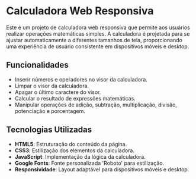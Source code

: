 # Calculadora Web Responsiva

Este é um projeto de calculadora web responsiva que permite aos usuários realizar operações matemáticas simples. A calculadora é projetada para se ajustar automaticamente a diferentes tamanhos de tela, proporcionando uma experiência de usuário consistente em dispositivos móveis e desktop.

## Funcionalidades

- Inserir números e operadores no visor da calculadora.
- Limpar o visor da calculadora.
- Apagar o último caractere do visor.
- Calcular o resultado de expressões matemáticas.
- Manipular operações de adição, subtração, multiplicação, divisão, potenciação e porcentagem.

## Tecnologias Utilizadas

- **HTML5**: Estruturação do conteúdo da página.
- **CSS3**: Estilização dos elementos da calculadora.
- **JavaScript**: Implementação da lógica da calculadora.
- **Google Fonts**: Fonte personalizada 'Roboto' para estilização.
- **Responsividade**: Layout adaptável para dispositivos móveis e desktop.

